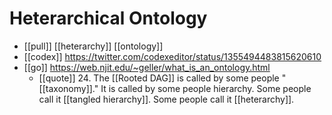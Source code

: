# Heterarchical Ontology

- [[pull]] [[heterarchy]] [[ontology]]
- [[codex]] https://twitter.com/codexeditor/status/1355494483815620610
- [[go]] https://web.njit.edu/~geller/what_is_an_ontology.html
  - [[quote]] 24. The [[Rooted DAG]] is called by some people "[[taxonomy]]." It is called by some people hierarchy.  Some people call it [[tangled hierarchy]]. Some people call it [[heterarchy]]. 

